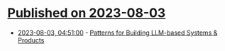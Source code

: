 # [Published on 2023-08-03](index.md)

* [2023-08-03, 04:51:00](https://lobste.rs/s/abgvbs/patterns_for_building_llm_based_systems) - [Patterns for Building LLM-based Systems & Products](https://eugeneyan.com/writing/llm-patterns/)
